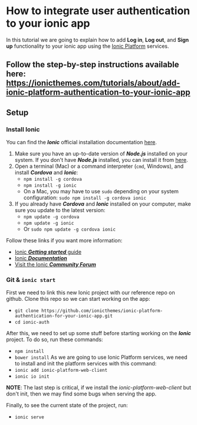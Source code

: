 # How to integrate user authentication to your ionic app
In this tutorial we are going to explain how to add **Log in**, **Log out**, and **Sign up** functionality to your ionic app using the [Ionic Platform](http://ionic.io/platform "Ionic Platform") services.

## Follow the step-by-step instructions available here: https://ionicthemes.com/tutorials/about/add-ionic-platform-authentication-to-your-ionic-app

## Setup

### Install Ionic
You can find the **_Ionic_** official installation documentation [here](http://ionicframework.com/docs/guide/installation.html).

1. Make sure you have an up-to-date version of **_Node.js_** installed on your system. If you don't have **_Node.js_** installed, you can install it from [here](http://nodejs.org/).
2. Open a terminal (Mac) or a command interpreter (`cmd`, Windows), and install **_Cordova_** and **_Ionic_**:
	- `npm install -g cordova`
	- `npm install -g ionic`
	- On a Mac, you may have to use `sudo` depending on your system configuration: `sudo npm install -g cordova ionic`
3. If you already have **_Cordova_** and **_Ionic_** installed on your computer, make sure you update to the latest version:
	- `npm update -g cordova`
	- `npm update -g ionic`
	- Or `sudo npm update -g cordova ionic`

Follow these links if you want more information:
* [Ionic **_Getting started_** guide](http://ionicframework.com/getting-started)
* [Ionic **_Documentation_**](http://ionicframework.com/docs)
* [Visit the Ionic **_Community Forum_**](http://forum.ionicframework.com)

### Git & `ionic start`

First we need to link this new Ionic project with our reference repo on github. Clone this repo so we can start working on the app:
- `git clone https://github.com/ionicthemes/ionic-platform-authentication-for-your-ionic-app.git`
- `cd ionic-auth`

After this, we need to set up some stuff before starting working on the **_Ionic_** project. To do so, run these commands:
- `npm install`
- `bower install`
As we are going to use Ionic Platform services, we need to install and init the platform services with this command:
- `ionic add ionic-platform-web-client`
- `ionic io init`

**NOTE**: The last step is critical, if we install the *ionic-platform-web-client* but don't init, then we may find some bugs when serving the app.

Finally, to see the current state of the project, run:
- `ionic serve`
